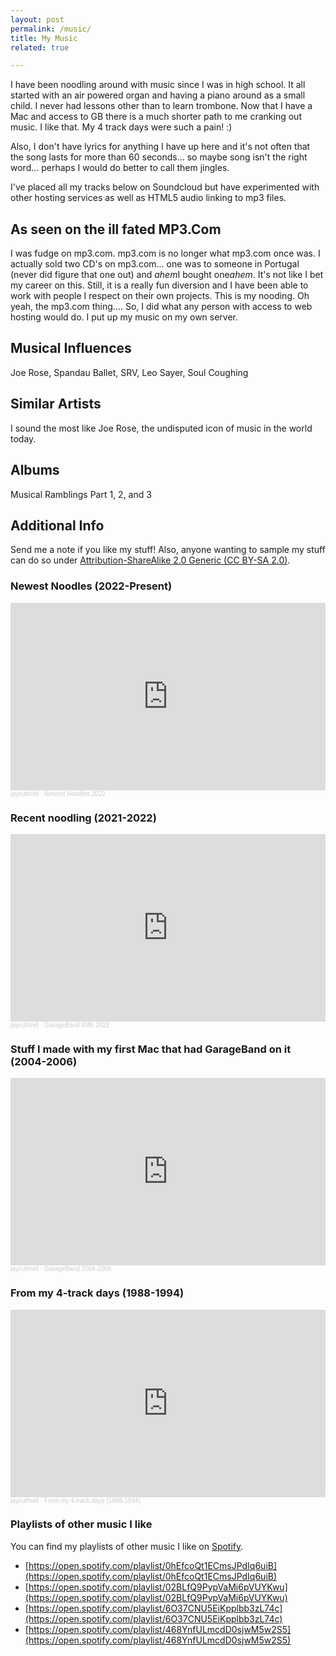 ```yaml
---
layout: post
permalink: /music/
title: My Music
related: true

---
```


I have been noodling around with music since I was in high school. It all started with an air powered organ and having a piano around as a small child. I never had lessons other than to learn trombone. Now that I have a Mac and access to GB there is a much shorter path to me cranking out music. I like that. My 4 track days were such a pain! :)

Also, I don't have lyrics for anything I have up here and it's not often that the song lasts for more than 60 seconds... so maybe song isn't the right word... perhaps I would do better to call them jingles.

I've placed all my tracks below on Soundcloud but have experimented with other hosting services as well as HTML5 audio linking to mp3 files.

## As seen on the ill fated MP3.Com

I was fudge on mp3.com. mp3.com is no longer what mp3.com once was. I actually sold two CD's on mp3.com... one was to someone in Portugal (never did figure that one out) and *ahem*I bought one*ahem*. It's not like I bet my career on this. Still, it is a really fun diversion and I have been able to work with people I respect on their own projects. This is my nooding. Oh yeah, the mp3.com thing.... So, I did what any person with access to web hosting would do. I put up my music on my own server.


## Musical Influences

Joe Rose, Spandau Ballet, SRV, Leo Sayer, Soul Coughing

## Similar Artists

I sound the most like Joe Rose, the undisputed icon of music in the world today.

## Albums

Musical Ramblings Part 1, 2, and 3

## Additional Info

Send me a note if you like my stuff! Also, anyone wanting to sample my stuff can do so under [Attribution-ShareAlike 2.0 Generic (CC BY-SA 2.0)](https://creativecommons.org/licenses/by-sa/2.0/).

### Newest Noodles (2022-Present)

<iframe width="100%" height="300" scrolling="no" frameborder="no" allow="autoplay" src="https://w.soundcloud.com/player/?url=https%3A//api.soundcloud.com/playlists/1425025342&color=%23ff5500&auto_play=false&hide_related=false&show_comments=true&show_user=true&show_reposts=false&show_teaser=true&visual=true"></iframe><div style="font-size: 10px; color: #cccccc;line-break: anywhere;word-break: normal;overflow: hidden;white-space: nowrap;text-overflow: ellipsis; font-family: Interstate,Lucida Grande,Lucida Sans Unicode,Lucida Sans,Garuda,Verdana,Tahoma,sans-serif;font-weight: 100;"><a href="https://soundcloud.com/jaycuthrell" title="jaycuthrell" target="_blank" style="color: #cccccc; text-decoration: none;">jaycuthrell</a> · <a href="https://soundcloud.com/jaycuthrell/sets/newest-noodles" title="Newest Noodles 2022" target="_blank" style="color: #cccccc; text-decoration: none;">Newest Noodles 2022</a></div> 

### Recent noodling (2021-2022)

<iframe width="100%" height="300" scrolling="no" frameborder="no" allow="autoplay" src="https://w.soundcloud.com/player/?url=https%3A//api.soundcloud.com/playlists/1422645931&color=%23ff5500&auto_play=false&hide_related=false&show_comments=true&show_user=true&show_reposts=false&show_teaser=true&visual=true"></iframe><div style="font-size: 10px; color: #cccccc;line-break: anywhere;word-break: normal;overflow: hidden;white-space: nowrap;text-overflow: ellipsis; font-family: Interstate,Lucida Grande,Lucida Sans Unicode,Lucida Sans,Garuda,Verdana,Tahoma,sans-serif;font-weight: 100;"><a href="https://soundcloud.com/jaycuthrell" title="jaycuthrell" target="_blank" style="color: #cccccc; text-decoration: none;">jaycuthrell</a> · <a href="https://soundcloud.com/jaycuthrell/sets/garageband-2022" title="GarageBand Riffs 2022" target="_blank" style="color: #cccccc; text-decoration: none;">GarageBand Riffs 2022</a></div>

### Stuff I made with my first Mac that had GarageBand on it (2004-2006)

<iframe width="100%" height="300" scrolling="no" frameborder="no" allow="autoplay" src="https://w.soundcloud.com/player/?url=https%3A//api.soundcloud.com/playlists/1422664732&color=%23ff5500&auto_play=false&hide_related=false&show_comments=true&show_user=true&show_reposts=false&show_teaser=true&visual=true"></iframe><div style="font-size: 10px; color: #cccccc;line-break: anywhere;word-break: normal;overflow: hidden;white-space: nowrap;text-overflow: ellipsis; font-family: Interstate,Lucida Grande,Lucida Sans Unicode,Lucida Sans,Garuda,Verdana,Tahoma,sans-serif;font-weight: 100;"><a href="https://soundcloud.com/jaycuthrell" title="jaycuthrell" target="_blank" style="color: #cccccc; text-decoration: none;">jaycuthrell</a> · <a href="https://soundcloud.com/jaycuthrell/sets/garageband-2004-2006" title="GarageBand 2004-2006" target="_blank" style="color: #cccccc; text-decoration: none;">GarageBand 2004-2006</a></div>

### From my 4-track days (1988-1994)

<iframe width="100%" height="300" scrolling="no" frameborder="no" allow="autoplay" src="https://w.soundcloud.com/player/?url=https%3A//api.soundcloud.com/playlists/1422655402&color=%23ff5500&auto_play=false&hide_related=false&show_comments=true&show_user=true&show_reposts=false&show_teaser=true&visual=true"></iframe><div style="font-size: 10px; color: #cccccc;line-break: anywhere;word-break: normal;overflow: hidden;white-space: nowrap;text-overflow: ellipsis; font-family: Interstate,Lucida Grande,Lucida Sans Unicode,Lucida Sans,Garuda,Verdana,Tahoma,sans-serif;font-weight: 100;"><a href="https://soundcloud.com/jaycuthrell" title="jaycuthrell" target="_blank" style="color: #cccccc; text-decoration: none;">jaycuthrell</a> · <a href="https://soundcloud.com/jaycuthrell/sets/from-my-4-track-days-1988-1994" title="From my 4-track days (1988-1994)" target="_blank" style="color: #cccccc; text-decoration: none;">From my 4-track days (1988-1994)</a></div>

### Playlists of other music I like

You can find my playlists of other music I like on [Spotify](https://open.spotify.com/user/jaycuthrell).

- [https://open.spotify.com/playlist/0hEfcoQt1ECmsJPdIq6uiB](https://open.spotify.com/playlist/0hEfcoQt1ECmsJPdIq6uiB)
- [https://open.spotify.com/playlist/02BLfQ9PypVaMi6pVUYKwu](https://open.spotify.com/playlist/02BLfQ9PypVaMi6pVUYKwu)
- [https://open.spotify.com/playlist/6O37CNU5EiKpplbb3zL74c](https://open.spotify.com/playlist/6O37CNU5EiKpplbb3zL74c)
- [https://open.spotify.com/playlist/468YnfULmcdD0sjwM5w2S5](https://open.spotify.com/playlist/468YnfULmcdD0sjwM5w2S5)
